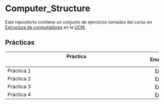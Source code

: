 # Computer_Structure

Este repositorio contiene un conjunto de ejercicios tomados del curso en [Estructura de computadores](https://www.ucm.es/estudios/grado-ingenieriainformatica-plan-803267) en la [UCM](https://www.ucm.es/ "Universidad Complutense de Madrid").

## Prácticas

| Práctica &nbsp;&nbsp;&nbsp;&nbsp;&nbsp;&nbsp;&nbsp;&nbsp;&nbsp;&nbsp;&nbsp;&nbsp;&nbsp;&nbsp;&nbsp;&nbsp;&nbsp;&nbsp;&nbsp;&nbsp;&nbsp;&nbsp;&nbsp;&nbsp;&nbsp;&nbsp;&nbsp;&nbsp;&nbsp;&nbsp;&nbsp;&nbsp;&nbsp;&nbsp;&nbsp;&nbsp;&nbsp;&nbsp;&nbsp;&nbsp;&nbsp;&nbsp;&nbsp;&nbsp;&nbsp;&nbsp;&nbsp;&nbsp;&nbsp;&nbsp;&nbsp;&nbsp;&nbsp;&nbsp;&nbsp;&nbsp;&nbsp;&nbsp;&nbsp;&nbsp;&nbsp;&nbsp;&nbsp;&nbsp;&nbsp;&nbsp;&nbsp;&nbsp;&nbsp;&nbsp;&nbsp;&nbsp;&nbsp;&nbsp;&nbsp;&nbsp;&nbsp;&nbsp;&nbsp;&nbsp;&nbsp;&nbsp;&nbsp;&nbsp;&nbsp;&nbsp;&nbsp;&nbsp;&nbsp;&nbsp;&nbsp;&nbsp;&nbsp;&nbsp;&nbsp;&nbsp;&nbsp;&nbsp;&nbsp;&nbsp;&nbsp;&nbsp;&nbsp;&nbsp;&nbsp; | Enunciado           | Solución           |
| ------------- |:-------------:| :-------------:|
| Práctica 1 | [Enlace](Code/PR1-EC.pdf) | [Enlace](Code/PR1/) |
| Práctica 2 | [Enlace](Code/PR2-EC.pdf)| [Enlace](Code/PR2/) |
| Práctica 3 | [Enlace](Code/PR3-EC.pdf)| [Enlace](Code/PR3/) |
| Práctica 4 | [Enlace](Code/PR4-EC.pdf) | [Enlace](Code/PR4/) |
